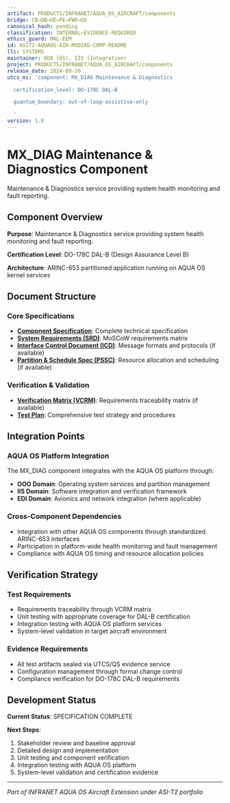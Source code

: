 ```yaml
---
artifact: PRODUCTS/INFRANET/AQUA_OS_AIRCRAFT/components
bridge: CB→QB→UE→FE→FWD→QS
canonical_hash: pending
classification: INTERNAL–EVIDENCE-REQUIRED
ethics_guard: MAL-EEM
id: ASIT2-AQUAOS-AIR-MXDIAG-COMP-README
llc: SYSTEMS
maintainer: OOO (OS), IIS (Integration)
project: PRODUCTS/INFRANET/AQUA_OS_AIRCRAFT/components
release_date: 2024-09-26
utcs_mi: 'component: MX_DIAG Maintenance & Diagnostics

  certification_level: DO-178C DAL-B

  quantum_boundary: out-of-loop-assistive-only

  '
version: 1.0
---
```


# MX_DIAG Maintenance & Diagnostics Component

Maintenance & Diagnostics service providing system health monitoring and fault reporting.

## Component Overview

**Purpose**: Maintenance & Diagnostics service providing system health monitoring and fault reporting.

**Certification Level**: DO-178C DAL-B (Design Assurance Level B)

**Architecture**: ARINC-653 partitioned application running on AQUA OS kernel services

## Document Structure

### Core Specifications
- **[Component Specification](./MX_DIAG_Component_Spec.md)**: Complete technical specification
- **[System Requirements (SRD)](./MX_DIAG_SRD.md)**: MoSCoW requirements matrix
- **[Interface Control Document (ICD)](./MX_DIAG_ICD.yaml)**: Message formats and protocols (if available)
- **[Partition & Schedule Spec (PSSC)](./MX_DIAG_PSSC.json)**: Resource allocation and scheduling (if available)

### Verification & Validation
- **[Verification Matrix (VCRM)](./MX_DIAG_VCRM.csv)**: Requirements traceability matrix (if available)
- **[Test Plan](./MX_DIAG_Test_Plan.md)**: Comprehensive test strategy and procedures

## Integration Points

### AQUA OS Platform Integration
The MX_DIAG component integrates with the AQUA OS platform through:
- **OOO Domain**: Operating system services and partition management
- **IIS Domain**: Software integration and verification framework
- **EDI Domain**: Avionics and network integration (where applicable)

### Cross-Component Dependencies
- Integration with other AQUA OS components through standardized ARINC-653 interfaces
- Participation in platform-wide health monitoring and fault management
- Compliance with AQUA OS timing and resource allocation policies

## Verification Strategy

### Test Requirements
- Requirements traceability through VCRM matrix
- Unit testing with appropriate coverage for DAL-B certification
- Integration testing with AQUA OS platform services
- System-level validation in target aircraft environment

### Evidence Requirements
- All test artifacts sealed via UTCS/QS evidence service
- Configuration management through formal change control
- Compliance verification for DO-178C DAL-B requirements

## Development Status

**Current Status**: SPECIFICATION COMPLETE

**Next Steps**:
1. Stakeholder review and baseline approval
2. Detailed design and implementation  
3. Unit testing and component verification
4. Integration testing with AQUA OS platform
5. System-level validation and certification evidence

---

*Part of INFRANET AQUA OS Aircraft Extension under ASI-T2 portfolio*
